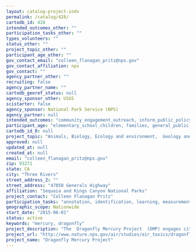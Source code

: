 ```yaml
---
layout: catalog-project-indv
permalink: /catalog/428/
cartodb_id: 428
intended_outcomes_other: ""
participation_tasks_other: ""
types_volunteers: ""
status_other: ""
project_topic_other: ""
participant_age_other: ""
gov_contact_email: "colleen_flanagan_pritz@nps.gov"
gov_contact_affiliation: nps
gov_contact: ""
agency_partner_other: ""
recruiting: false
agency_partner_name: ""
cartodb_georef_status: null
agency_sponsor_other: USGS
scistarter: false
agency_sponsor: National Park Service (NPS)
agency_partner: null
intended_outcomes: "community_engagement_outreach, inform_public_policy, io_education, research_advancement"
participant_age: "elementary_school_children, families, general_public, middle_school_children, targeted_group, teens"
cartodb_id_0: null
project_topic: "Animals, Biology, Ecology and environment,  Geology and earth science"
approved: null
updated_at: null
created_at: null
email: "colleen_flanagan_pritz@nps.gov"
zip: 93271
state: CA
city: "Three Rivers"
street_address_2: ""
street_address: "47050 Generals Highway"
affiliation: "Sequoia and Kings Canyon National Parks"
project_contact: "Colleen Flanagan Pritz"
participation_tasks: "annotation, identification, learning, measurement,  observation"
geographic_scope: Nationwide
start_date: "2015-06-01"
status: active
keywords: "mercury, dragonfly"
project_description: "The  Dragonfly Mercury Project  (DMP) engages citizen scientists such as students and visitors in national parks to collect dragonfly larvae from distinct sampling sites. The samples are then sent to the University of Maine, US Geological Survey, or Dartmouth College laboratories for mercury analyses. The study connects people to parks and provides baseline data to better understand the spatial distribution of mercury contamination in national parks."
project_url: "http://www.nature.nps.gov/air/studies/air_toxics/dragonfly/index.cfm"
project_name: "Dragonfly Mercury Project"
---
```

